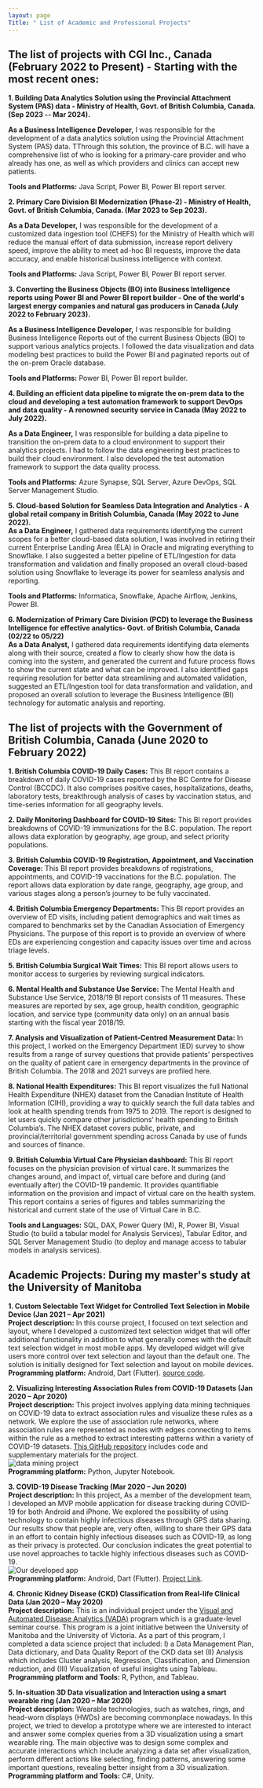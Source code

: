 ```yaml
---
layout: page
Title: " List of Academic and Professional Projects"
---
```


## The list of projects with CGI Inc., Canada (February 2022 to Present) -  Starting with the most recent ones:

**1. Building Data Analytics Solution using the Provincial Attachment System (PAS) data - Ministry of Health, Govt. of British Columbia, Canada. (Sep 2023 -- Mar 2024).** <br/>

**As a Business Intelligence Developer,** I was responsible for the development of a data analytics solution using the Provincial Attachment System (PAS) data. TThrough this solution, the province of B.C. will have a comprehensive list of who is looking for a primary-care provider and who already has one, as well as which providers and clinics can accept new patients.

**Tools and Platforms:** Java Script, Power BI, Power BI report server. <br/>

**2. Primary Care Division BI Modernization (Phase-2) - Ministry of Health, Govt. of British Columbia, Canada. (Mar 2023 to Sep 2023).** <br/>

**As a Data Developer,** I was responsible for the development of a customized data ingestion tool (CHEFS) for the Ministry of Health which will reduce the manual effort of data submission, increase report delivery speed, improve the ability to meet ad-hoc BI requests, improve the data accuracy, and enable historical business intelligence with context.

**Tools and Platforms:** Java Script, Power BI, Power BI report server. <br/>

**3. Converting the Business Objects (BO) into Business Intelligence reports using Power BI and Power BI report builder - One of the world's largest energy companies and natural gas producers in Canada (July 2022 to February 2023).** <br/>

**As a Business Intelligence Developer,** I was responsible for building Business Intelligence Reports out of the current Business Objects (BO) to support various analytics projects. I followed the data visualization and data modeling best practices to build the Power BI and paginated reports out of the on-prem Oracle database.

**Tools and Platforms:** Power BI, Power BI report builder. <br/>

**4. Building an efficient data pipeline to migrate the on-prem data to the cloud and developing a test automation framework to support DevOps and data quality - A renowned security service in Canada (May 2022 to July 2022).** <br/>

**As a Data Engineer,** I was responsible for building a data pipeline to transition the on-prem data to a cloud environment to support their analytics projects. I had to follow the data engineering best practices to build their cloud environment. I also developed the test automation framework to support the data quality process.

**Tools and Platforms:** Azure Synapse, SQL Server, Azure DevOps, SQL Server Management Studio. <br/>

**5. Cloud-based Solution for Seamless Data Integration and Analytics - A global retail company in British Columbia, Canada (May 2022 to June 2022).** <br/>
**As a Data Engineer,** I gathered data requirements identifying the current scopes for a better cloud-based data solution, I was involved in retiring their current Enterprise Landing Area (ELA) in Oracle and migrating everything to Snowflake. I also suggested a better pipeline of ETL/Ingestion for data transformation and validation and finally proposed an overall cloud-based solution using Snowflake to leverage its power for seamless analysis and reporting.

**Tools and Platforms:** Informatica, Snowflake, Apache Airflow, Jenkins, Power BI. <br/>

**6. Modernization of Primary Care Division (PCD) to leverage the Business Intelligence for effective analytics- Govt. of British Columbia, Canada (02/22 to 05/22)** <br/>
**As a Data Analyst,** I gathered data requirements identifying data elements along with their source, created a flow to clearly show how the data is coming into the system, and generated the current and future process flows to show the current state and what can be improved. I also identified gaps requiring resolution for better data streamlining and automated validation, suggested an ETL/Ingestion tool for data transformation and validation, and proposed an overall solution to leverage the Business Intelligence (BI) technology for automatic analysis and reporting. <br/>

## The list of projects with the Government of British Columbia, Canada (June 2020 to February 2022)

**1. British  Columbia  COVID-19  Daily  Cases:** This  BI  report contains a  breakdown of daily COVID-19 cases reported by the BC Centre for Disease Control (BCCDC). It also comprises positive cases, hospitalizations, deaths, laboratory tests, breakthrough analysis of cases by vaccination status, and time-series information for all geography levels.<br/>

**2. Daily Monitoring Dashboard for COVID-19 Sites:** This BI report provides breakdowns of  COVID-19  immunizations for the  B.C.  population.   The report allows data exploration by geography, age group, and select priority populations.<br/>

**3. British Columbia COVID-19 Registration, Appointment, and Vaccination Coverage:** This BI report provides breakdowns of registrations, appointments, and COVID-19 vaccinations for the B.C. population. The report allows data exploration by date range, geography, age group, and various stages along a person’s journey to be fully vaccinated.<br/>

**4. British Columbia Emergency Departments:** This BI report provides an overview of ED visits, including patient demographics and wait times as compared to benchmarks set by the Canadian Association of Emergency Physicians.  The purpose of this report is to provide an overview of where EDs are experiencing congestion and capacity issues over time and across triage levels.<br/>

**5. British Columbia Surgical Wait Times:** This BI report allows users to monitor access to surgeries by reviewing surgical indicators.<br/>

**6. Mental Health and Substance Use Service:** The Mental Health and Substance Use Service, 2018/19 BI report consists of 11 measures.  These measures are reported by sex, age group, health condition, geographic location, and service type (community data only) on an annual basis starting with the fiscal year 2018/19.<br/>

**7. Analysis and Visualization of Patient-Centred Measurement Data:**  In this project, I worked on the Emergency Department (ED) survey to show results from a range of survey questions that provide patients’ perspectives on the quality of patient care in emergency departments in the province of British Columbia. The 2018 and 2021 surveys are profiled here.<br/>

**8. National Health Expenditures:** This BI report visualizes the full National Health Expenditure (NHEX) dataset from the Canadian Institute of Health Information (CIHI), providing a way to quickly search the full data tables and look at health spending trends from 1975 to 2019. The report is designed to let users quickly compare other jurisdictions’ health spending to British Columbia’s. The NHEX dataset covers public, private, and provincial/territorial government spending across Canada by use of funds and sources of finance.<br/>

**9. British Columbia Virtual Care Physician dashboard:** This BI report focuses on the physician provision of virtual care. It summarizes the changes around, and impact of, virtual care before and during (and eventually after) the COVID-19 pandemic. It provides quantifiable information on the provision and impact of virtual care on the health system. This report contains a series of figures and tables summarizing the historical and current state of the use of Virtual Care in B.C.<br/>

**Tools and Languages:** SQL, DAX, Power Query (M), R, Power BI, Visual Studio (to build a tabular model for Analysis Services), Tabular Editor, and SQL Server Management Studio (to deploy and manage access to tabular models in analysis services).


## Academic Projects: During my master's study at the University of Manitoba

**1. Custom Selectable Text Widget for Controlled Text Selection in Mobile Device (Jan 2021 – Apr 2021)** <br/>
**Project description:** In this course project, I focused on text selection and layout, where I developed a customized text selection widget that will offer additional functionality in addition to what generally comes with the default text selection widget in most mobile apps. My developed widget will give users more control over text selection and layout than the default one. The solution is initially designed for Text selection and layout on mobile devices.<br/>
**Programming platform:** Android, Dart (Flutter). [source code](https://github.com/walid-shaiket/flutter-engage_selectable-text).

**2. Visualizing Interesting Association Rules from COVID-19 Datasets (Jan 2020 – Apr 2020)** <br/>
**Project description:** This project involves applying data mining techniques on COVID-19 data to extract association rules and visualize these rules as a network. We explore the use of association rule networks, where association rules are represented as nodes with edges connecting to items within the rule as a method to extract interesting patterns within a variety of COVID-19 datasets. [This GitHub repository](https://github.com/walid-shaiket/Adv-data-mining-project) includes code and supplementary materials for the project.<br/>
![data mining project](data_mining_project.PNG)<br/>
**Programming platform:** Python, Jupyter Notebook.

**3. COVID-19 Disease Tracking (Mar 2020 – Jun 2020)**<br/>
**Project description:** In this project, As a member of the development team, I developed an MVP mobile application for disease tracking during COVID-19 for both Android and iPhone. We explored the possibility of using technology to contain highly infectious diseases through GPS data sharing. Our results show that people are, very often, willing to share their GPS data in an effort to contain highly infectious diseases such as COVID-19, as long as their privacy is protected. Our conclusion indicates the great potential to use novel approaches to tackle highly infectious diseases such as COVID-19.<br/>
![Our developed app](Dis_tracking.png) <br/>
**Programming platform:** Android, Dart (Flutter). [Project Link](http://hci.cs.umanitoba.ca/projects-and-research/details/covid-19-disease-tracking).

**4. Chronic Kidney Disease (CKD) Classification from Real-life Clinical Data (Jan 2020 – May 2020)**<br/>
**Project description:** This is an individual project under the [Visual and Automated Disease Analytics (VADA)](https://vada.cs.umanitoba.ca/) program which is a graduate-level seminar course. This program is a joint initiative between the University of Manitoba and the University of Victoria. As a part of this program, I completed a data science project that included: I) a Data Management Plan, Data dictionary, and Data Quality Report of the CKD data set (II) Analysis which includes Cluster analysis, Regression, Classification, and Dimension reduction, and (III) Visualization of useful insights using Tableau.<br/>
**Programming platform and Tools:** R, Python, and Tableau.

**5. In-situation 3D Data visualization and Interaction using a smart wearable ring (Jan 2020 – Mar 2020)**<br/>
**Project description:** Wearable technologies, such as watches, rings, and head-worn displays (HWDs) are becoming commonplace nowadays. In this project, we tried to develop a prototype where we are interested to interact and answer some complex queries from a 3D visualization using a smart wearable ring. The main objective was to design some complex and accurate interactions which include analyzing a data set after visualization, perform different actions like selecting, finding patterns, answering some important questions, revealing better insight from a 3D visualization.<br/>
**Programming platform and Tools:** C#, Unity.
